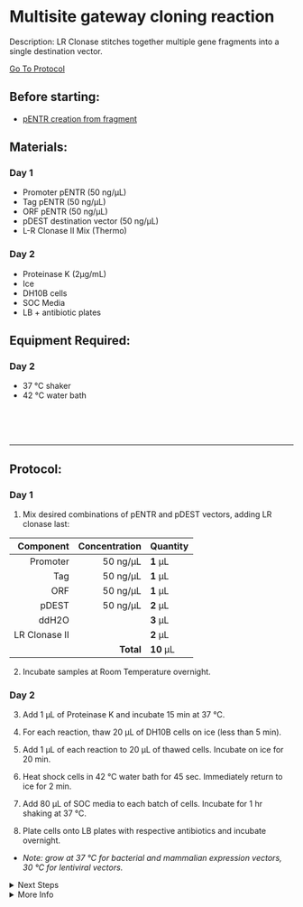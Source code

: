 Multisite gateway cloning reaction 
================================================================================
Description: LR Clonase stitches together multiple gene fragments into a single destination vector.

[Go To Protocol](#protocol)

Before starting:
--------------------------------------------------------------------------------
* [pENTR creation from fragment](./pDONR-BP-reaction.md)

Materials:
--------------------------------------------------------------------------------
### Day 1
  * Promoter pENTR (50 ng/µL)
  * Tag pENTR (50 ng/µL)
  * ORF pENTR (50 ng/µL)
  * pDEST destination vector (50 ng/µL)
  * L-R Clonase II Mix (Thermo)

### Day 2
  * Proteinase K (2µg/mL)
  * Ice
  * DH10B cells
  * SOC Media
  * LB + antibiotic plates

Equipment Required:
--------------------------------------------------------------------------------
### Day 2

  * 37 °C shaker
  * 42 °C water bath

<br/>

<br/>

<br/>

<!-- Use <br/> to go to next page -->
___
Protocol:
--------------------------------------------------------------------------------
### Day 1
1. Mix desired combinations of pENTR and pDEST vectors, adding LR clonase last:

  | Component | Concentration | Quantity | 
  | ---------: | ---------: | :---------- |
  | Promoter | 50 ng/µL | **1**  µL |
  | Tag | 50 ng/µL | **1**  µL |
  | ORF | 50 ng/µL | **1**  µL |
  | pDEST | 50 ng/µL | **2**  µL |
  | ddH2O || **3**  µL |
  | LR Clonase II|| **2**  µL |
  || **Total** | **10** µL |
              
 2. Incubate samples at Room Temperature overnight.

### Day 2

3. Add 1 µL of Proteinase K and incubate 15 min at 37 °C.

4. For each reaction, thaw 20 µL of DH10B cells on ice (less than 5 min).

5. Add 1 µL of each reaction to 20 µL of thawed cells. Incubate on ice for 20 min.

6. Heat shock cells in 42 °C water bath for 45 sec. Immediately return to ice for 2 min.

7. Add 80 µL of SOC media to each batch of cells. Incubate for 1 hr shaking at 37 °C.

8. Plate cells onto LB plates with respective antibiotics and incubate overnight.
 * _Note: grow at 37 °C for bacterial and mammalian expression vectors, 30 °C for lentiviral vectors._

<details>
  <summary>Next Steps</summary>
  
</p> <a href="./pDONR-BP-reaction.md">
Restriction Digest</a>

</p> <a href="./pDONR-BP-reaction.md">
Plasmid Miniprep</a>

</details>

<details>
  <summary>More Info</summary>
  
  <a href="https://www.thermofisher.com/us/en/home/life-science/cloning/gateway-cloning/multisite-gateway-technology.html">
Thermo Website</a>  

</details>
